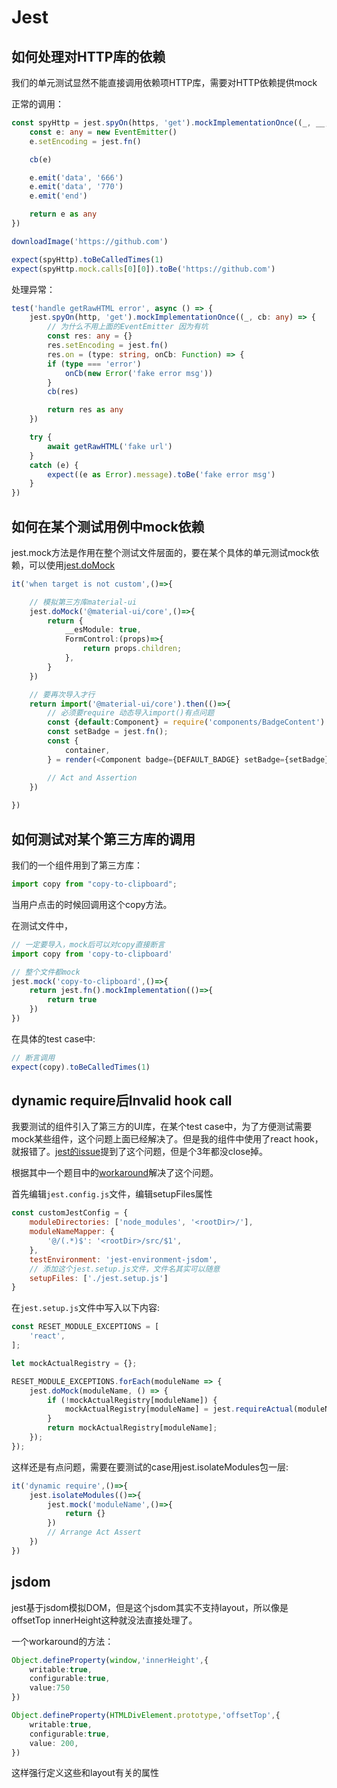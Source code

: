# Jest

## 如何处理对HTTP库的依赖

我们的单元测试显然不能直接调用依赖项HTTP库，需要对HTTP依赖提供mock

正常的调用：

```typescript
const spyHttp = jest.spyOn(https, 'get').mockImplementationOnce((_, __, cb: any) => {
    const e: any = new EventEmitter()
    e.setEncoding = jest.fn()

    cb(e)

    e.emit('data', '666')
    e.emit('data', '770')
    e.emit('end')

    return e as any
})

downloadImage('https://github.com')

expect(spyHttp).toBeCalledTimes(1)
expect(spyHttp.mock.calls[0][0]).toBe('https://github.com')
```

处理异常：

```typescript
test('handle getRawHTML error', async () => {
    jest.spyOn(http, 'get').mockImplementationOnce((_, cb: any) => {
        // 为什么不用上面的EventEmitter 因为有坑
        const res: any = {}
        res.setEncoding = jest.fn()
        res.on = (type: string, onCb: Function) => {
        if (type === 'error')
            onCb(new Error('fake error msg'))
        }
        cb(res)

        return res as any
    })

    try {
        await getRawHTML('fake url')
    }
    catch (e) {
        expect((e as Error).message).toBe('fake error msg')
    }
})
```

## 如何在某个测试用例中mock依赖

jest.mock方法是作用在整个测试文件层面的，要在某个具体的单元测试mock依赖，可以使用[jest.doMock](https://jestjs.io/docs/jest-object#jestdomockmodulename-factory-options)

```typescript
it('when target is not custom',()=>{

    // 模拟第三方库material-ui
    jest.doMock('@material-ui/core',()=>{
        return {
            __esModule: true,
            FormControl:(props)=>{
                return props.children;
            },
        }
    })

    // 要再次导入才行
    return import('@material-ui/core').then(()=>{
        // 必须要require 动态导入import()有点问题
        const {default:Component} = require('components/BadgeContent')
        const setBadge = jest.fn();
        const {
            container,
        } = render(<Component badge={DEFAULT_BADGE} setBadge={setBadge} />)

        // Act and Assertion
    })
    
})

```

## 如何测试对某个第三方库的调用

我们的一个组件用到了第三方库：

```typescript
import copy from "copy-to-clipboard";
```

当用户点击的时候回调用这个copy方法。

在测试文件中，

```typescript
// 一定要导入，mock后可以对copy直接断言
import copy from 'copy-to-clipboard'

// 整个文件都mock
jest.mock('copy-to-clipboard',()=>{
    return jest.fn().mockImplementation(()=>{
        return true
    })
})
```

在具体的test case中:

```typescript
// 断言调用
expect(copy).toBeCalledTimes(1)
```

## dynamic require后Invalid hook call

我要测试的组件引入了第三方的UI库，在某个test case中，为了方便测试需要mock某些组件，这个问题上面已经解决了。但是我的组件中使用了react hook，就报错了。[jest的issue](https://github.com/facebook/jest/issues/8987)提到了这个问题，但是个3年都没close掉。

根据其中一个题目中的[workaround](https://github.com/facebook/jest/issues/8987#issuecomment-584898030)解决了这个问题。

首先编辑```jest.config.js```文件，编辑setupFiles属性

```javascript
const customJestConfig = {
    moduleDirectories: ['node_modules', '<rootDir>/'],
    moduleNameMapper: {
        '@/(.*)$': '<rootDir>/src/$1',
    },
    testEnvironment: 'jest-environment-jsdom',
    // 添加这个jest.setup.js文件，文件名其实可以随意
    setupFiles: ['./jest.setup.js']
}
```

在```jest.setup.js```文件中写入以下内容:

```javascript
const RESET_MODULE_EXCEPTIONS = [
    'react',
];

let mockActualRegistry = {};

RESET_MODULE_EXCEPTIONS.forEach(moduleName => {
    jest.doMock(moduleName, () => {
        if (!mockActualRegistry[moduleName]) {
            mockActualRegistry[moduleName] = jest.requireActual(moduleName);
        }
        return mockActualRegistry[moduleName];
    });
});
```

这样还是有点问题，需要在要测试的case用jest.isolateModules包一层:

```typescript
it('dynamic require',()=>{
    jest.isolateModules(()=>{
        jest.mock('moduleName',()=>{
            return {}
        })
        // Arrange Act Assert
    })
})
```

## jsdom

jest基于jsdom模拟DOM，但是这个jsdom其实不支持layout，所以像是 offsetTop innerHeight这种就没法直接处理了。

一个workaround的方法：

```typescript
Object.defineProperty(window,'innerHeight',{
    writable:true,
    configurable:true,
    value:750
})

Object.defineProperty(HTMLDivElement.prototype,'offsetTop',{
    writable:true,
    configurable:true,
    value: 200,
})
```

这样强行定义这些和layout有关的属性
